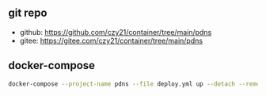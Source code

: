 ## git repo
  - github: https://github.com/czy21/container/tree/main/pdns
  - gitee: https://gitee.com/czy21/container/tree/main/pdns
## docker-compose
```bash
docker-compose --project-name pdns --file deploy.yml up --detach --remove-orphans
```